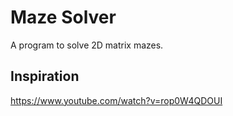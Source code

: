 # Maze Solver

A program to solve 2D matrix mazes.

## Inspiration

https://www.youtube.com/watch?v=rop0W4QDOUI
